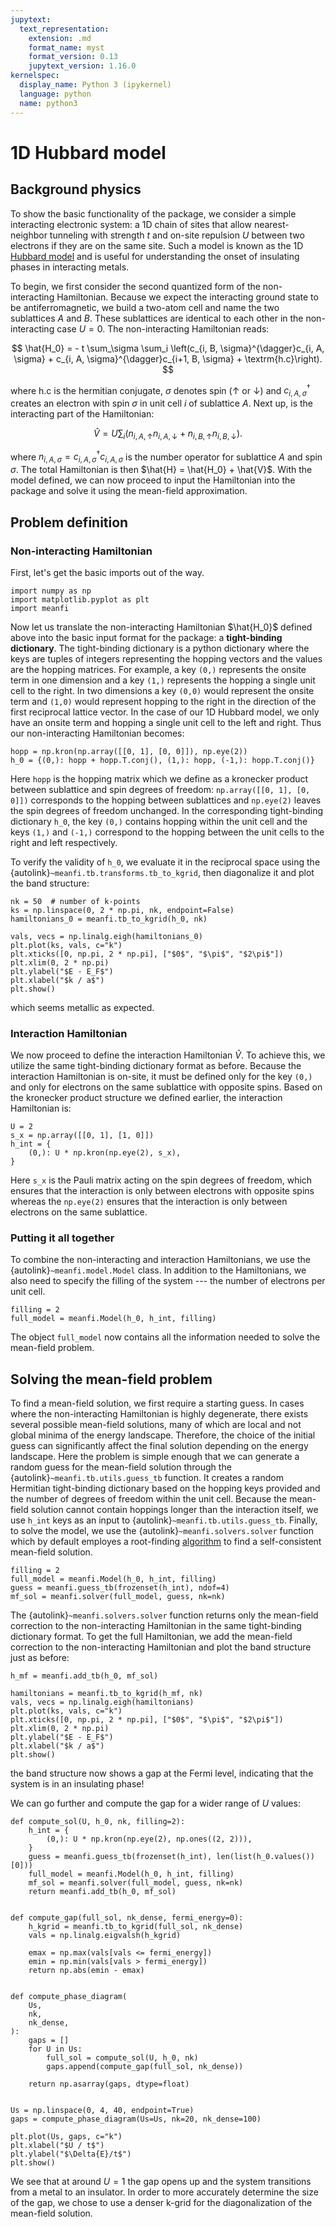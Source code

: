 ```yaml
---
jupytext:
  text_representation:
    extension: .md
    format_name: myst
    format_version: 0.13
    jupytext_version: 1.16.0
kernelspec:
  display_name: Python 3 (ipykernel)
  language: python
  name: python3
---
```


# 1D Hubbard model

## Background physics

To show the basic functionality of the package, we consider a simple interacting electronic system: a 1D chain of sites that allow nearest-neighbor tunneling with strength $t$ and on-site repulsion $U$ between two electrons if they are on the same site.
Such a model is known as the 1D [Hubbard model](https://en.wikipedia.org/wiki/Hubbard_model) and is useful for understanding the onset of insulating phases in interacting metals.

To begin, we first consider the second quantized form of the non-interacting Hamiltonian.
Because we expect the interacting ground state to be antiferromagnetic, we build a two-atom cell and name the two sublattices $A$ and $B$.
These sublattices are identical to each other in the non-interacting case $U=0$.
The non-interacting Hamiltonian reads:

$$
\hat{H_0} = - t \sum_\sigma \sum_i \left(c_{i, B, \sigma}^{\dagger}c_{i, A, \sigma} + c_{i, A, \sigma}^{\dagger}c_{i+1, B, \sigma} + \textrm{h.c}\right).
$$

where $\textrm{h.c}$ is the hermitian conjugate, $\sigma$ denotes spin ($\uparrow$ or $\downarrow$) and $c_{i, A, \sigma}^{\dagger}$ creates an electron with spin $\sigma$ in unit cell $i$ of sublattice $A$.
Next up, is the interacting part of the Hamiltonian:

$$
\hat{V} = U \sum_i \left(n_{i, A, \uparrow} n_{i, A, \downarrow} + n_{i, B, \uparrow} n_{i, B, \downarrow}\right).
$$

where $n_{i, A, \sigma} = c_{i, A, \sigma}^{\dagger}c_{i, A, \sigma}$ is the number operator for sublattice $A$ and spin $\sigma$.
The total Hamiltonian is then $\hat{H} = \hat{H_0} + \hat{V}$.
With the model defined, we can now proceed to input the Hamiltonian into the package and solve it using the mean-field approximation.

## Problem definition

### Non-interacting Hamiltonian

First, let's get the basic imports out of the way.

```{code-cell} ipython3
import numpy as np
import matplotlib.pyplot as plt
import meanfi
```

Now let us translate the non-interacting Hamiltonian $\hat{H_0}$ defined above into the basic input format for the package: a **tight-binding dictionary**.
The tight-binding dictionary is a python dictionary where the keys are tuples of integers representing the hopping vectors and the values are the hopping matrices.
For example, a key `(0,)` represents the onsite term in one dimension and a key `(1,)` represents the hopping a single unit cell to the right.
In two dimensions a key `(0,0)` would represent the onsite term and `(1,0)` would represent hopping to the right in the direction of the first reciprocal lattice vector.
In the case of our 1D Hubbard model, we only have an onsite term and hopping a single unit cell to the left and right.
Thus our non-interacting Hamiltonian  becomes:

```{code-cell} ipython3
hopp = np.kron(np.array([[0, 1], [0, 0]]), np.eye(2))
h_0 = {(0,): hopp + hopp.T.conj(), (1,): hopp, (-1,): hopp.T.conj()}
```

Here `hopp` is the hopping matrix which we define as a kronecker product between sublattice and spin degrees of freedom: `np.array([[0, 1], [0, 0]])` corresponds to the hopping between sublattices and `np.eye(2)` leaves the spin degrees of freedom unchanged.
In the corresponding tight-binding dictionary `h_0`, the key `(0,)` contains hopping within the unit cell and the keys `(1,)` and `(-1,)` correspond to the hopping between the unit cells to the right and left respectively.

To verify the validity of `h_0`, we evaluate it in the reciprocal space using the {autolink}`~meanfi.tb.transforms.tb_to_kgrid`, then diagonalize it and plot the band structure:

```{code-cell} ipython3
nk = 50  # number of k-points
ks = np.linspace(0, 2 * np.pi, nk, endpoint=False)
hamiltonians_0 = meanfi.tb_to_kgrid(h_0, nk)

vals, vecs = np.linalg.eigh(hamiltonians_0)
plt.plot(ks, vals, c="k")
plt.xticks([0, np.pi, 2 * np.pi], ["$0$", "$\pi$", "$2\pi$"])
plt.xlim(0, 2 * np.pi)
plt.ylabel("$E - E_F$")
plt.xlabel("$k / a$")
plt.show()
```

which seems metallic as expected.

### Interaction Hamiltonian

We now proceed to define the interaction Hamiltonian $\hat{V}$.
To achieve this, we utilize the same tight-binding dictionary format as before.
Because the interaction Hamiltonian is on-site, it must be defined only for the key `(0,)` and only for electrons on the same sublattice with opposite spins.
Based on the kronecker product structure we defined earlier, the interaction Hamiltonian is:

```{code-cell} ipython3
U = 2
s_x = np.array([[0, 1], [1, 0]])
h_int = {
    (0,): U * np.kron(np.eye(2), s_x),
}
```

Here `s_x` is the Pauli matrix acting on the spin degrees of freedom, which ensures that the interaction is only between electrons with opposite spins whereas the `np.eye(2)` ensures that the interaction is only between electrons on the same sublattice.

### Putting it all together

To combine the non-interacting and interaction Hamiltonians, we use the {autolink}`~meanfi.model.Model` class.
In addition to the Hamiltonians, we also need to specify the filling of the system --- the number of electrons per unit cell.

```{code-cell} ipython3
filling = 2
full_model = meanfi.Model(h_0, h_int, filling)
```

The object `full_model` now contains all the information needed to solve the mean-field problem.

## Solving the mean-field problem

To find a mean-field solution, we first require a starting guess.
In cases where the non-interacting Hamiltonian is highly degenerate, there exists several possible mean-field solutions, many of which are local and not global minima of the energy landscape.
Therefore, the choice of the initial guess can significantly affect the final solution depending on the energy landscape.
Here the problem is simple enough that we can generate a random guess for the mean-field solution through the {autolink}`~meanfi.tb.utils.guess_tb` function.
It creates a random Hermitian tight-binding dictionary based on the hopping keys provided and the number of degrees of freedom within the unit cell.
Because the mean-field solution cannot contain hoppings longer than the interaction itself, we use `h_int` keys as an input to {autolink}`~meanfi.tb.utils.guess_tb`.
Finally, to solve the model, we use the {autolink}`~meanfi.solvers.solver` function which by default employes a root-finding [algorithm](https://docs.scipy.org/doc/scipy/reference/generated/scipy.optimize.anderson.html) to find a self-consistent mean-field solution.

```{code-cell} ipython3
filling = 2
full_model = meanfi.Model(h_0, h_int, filling)
guess = meanfi.guess_tb(frozenset(h_int), ndof=4)
mf_sol = meanfi.solver(full_model, guess, nk=nk)
```

The {autolink}`~meanfi.solvers.solver` function returns only the mean-field correction to the non-interacting Hamiltonian in the same tight-binding dictionary format.
To get the full Hamiltonian, we add the mean-field correction to the non-interacting Hamiltonian and plot the band structure just as before:

```{code-cell} ipython3
h_mf = meanfi.add_tb(h_0, mf_sol)

hamiltonians = meanfi.tb_to_kgrid(h_mf, nk)
vals, vecs = np.linalg.eigh(hamiltonians)
plt.plot(ks, vals, c="k")
plt.xticks([0, np.pi, 2 * np.pi], ["$0$", "$\pi$", "$2\pi$"])
plt.xlim(0, 2 * np.pi)
plt.ylabel("$E - E_F$")
plt.xlabel("$k / a$")
plt.show()
```

the band structure now shows a gap at the Fermi level, indicating that the system is in an insulating phase!


We can go further and compute the gap for a wider range of $U$ values:

```{code-cell} ipython3
def compute_sol(U, h_0, nk, filling=2):
    h_int = {
        (0,): U * np.kron(np.eye(2), np.ones((2, 2))),
    }
    guess = meanfi.guess_tb(frozenset(h_int), len(list(h_0.values())[0]))
    full_model = meanfi.Model(h_0, h_int, filling)
    mf_sol = meanfi.solver(full_model, guess, nk=nk)
    return meanfi.add_tb(h_0, mf_sol)


def compute_gap(full_sol, nk_dense, fermi_energy=0):
    h_kgrid = meanfi.tb_to_kgrid(full_sol, nk_dense)
    vals = np.linalg.eigvalsh(h_kgrid)

    emax = np.max(vals[vals <= fermi_energy])
    emin = np.min(vals[vals > fermi_energy])
    return np.abs(emin - emax)


def compute_phase_diagram(
    Us,
    nk,
    nk_dense,
):
    gaps = []
    for U in Us:
        full_sol = compute_sol(U, h_0, nk)
        gaps.append(compute_gap(full_sol, nk_dense))

    return np.asarray(gaps, dtype=float)


Us = np.linspace(0, 4, 40, endpoint=True)
gaps = compute_phase_diagram(Us=Us, nk=20, nk_dense=100)

plt.plot(Us, gaps, c="k")
plt.xlabel("$U / t$")
plt.ylabel("$\Delta{E}/t$")
plt.show()
```

We see that at around $U=1$ the gap opens up and the system transitions from a metal to an insulator.  In order to more accurately determine the size of the gap, we chose to use a denser k-grid for the diagonalization of the mean-field solution.
